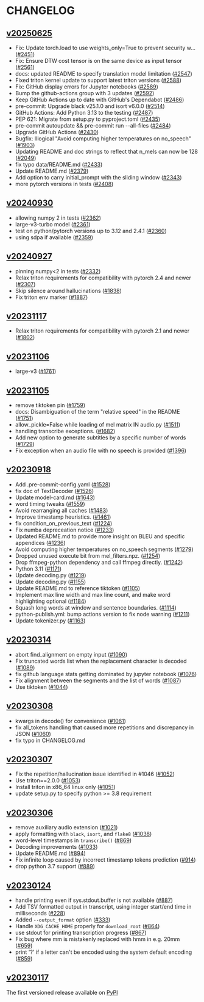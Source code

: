 # CHANGELOG

## [v20250625](https://github.com/openai/whisper/releases/tag/v20250625)

* Fix: Update torch.load to use weights_only=True to prevent security w… ([#2451](https://github.com/openai/whisper/pull/2451))
* Fix: Ensure DTW cost tensor is on the same device as input tensor ([#2561](https://github.com/openai/whisper/pull/2561))
* docs: updated README to specify translation model limitation ([#2547](https://github.com/openai/whisper/pull/2547))
* Fixed triton kernel update to support latest triton versions ([#2588](https://github.com/openai/whisper/pull/2588))
* Fix: GitHub display errors for Jupyter notebooks ([#2589](https://github.com/openai/whisper/pull/2589))
* Bump the github-actions group with 3 updates ([#2592](https://github.com/openai/whisper/pull/2592))
* Keep GitHub Actions up to date with GitHub's Dependabot ([#2486](https://github.com/openai/whisper/pull/2486))
* pre-commit: Upgrade black v25.1.0 and isort v6.0.0 ([#2514](https://github.com/openai/whisper/pull/2514))
* GitHub Actions: Add Python 3.13 to the testing ([#2487](https://github.com/openai/whisper/pull/2487))
* PEP 621: Migrate from setup.py to pyproject.toml ([#2435](https://github.com/openai/whisper/pull/2435))
* pre-commit autoupdate && pre-commit run --all-files ([#2484](https://github.com/openai/whisper/pull/2484))
* Upgrade GitHub Actions ([#2430](https://github.com/openai/whisper/pull/2430))
* Bugfix: Illogical "Avoid computing higher temperatures on no_speech" ([#1903](https://github.com/openai/whisper/pull/1903))
* Updating README and doc strings to reflect that n_mels can now be 128 ([#2049](https://github.com/openai/whisper/pull/2049))
* fix typo data/README.md ([#2433](https://github.com/openai/whisper/pull/2433))
* Update README.md ([#2379](https://github.com/openai/whisper/pull/2379))
* Add option to carry initial_prompt with the sliding window ([#2343](https://github.com/openai/whisper/pull/2343))
* more pytorch versions in tests ([#2408](https://github.com/openai/whisper/pull/2408))

## [v20240930](https://github.com/openai/whisper/releases/tag/v20240930)

* allowing numpy 2 in tests ([#2362](https://github.com/openai/whisper/pull/2362))
* large-v3-turbo model ([#2361](https://github.com/openai/whisper/pull/2361))
* test on python/pytorch versions up to 3.12 and 2.4.1 ([#2360](https://github.com/openai/whisper/pull/2360))
* using sdpa if available ([#2359](https://github.com/openai/whisper/pull/2359))

## [v20240927](https://github.com/openai/whisper/releases/tag/v20240927)

* pinning numpy<2 in tests ([#2332](https://github.com/openai/whisper/pull/2332))
* Relax triton requirements for compatibility with pytorch 2.4 and newer ([#2307](https://github.com/openai/whisper/pull/2307))
* Skip silence around hallucinations ([#1838](https://github.com/openai/whisper/pull/1838))
* Fix triton env marker ([#1887](https://github.com/openai/whisper/pull/1887))

## [v20231117](https://github.com/openai/whisper/releases/tag/v20231117)

* Relax triton requirements for compatibility with pytorch 2.1 and newer ([#1802](https://github.com/openai/whisper/pull/1802))

## [v20231106](https://github.com/openai/whisper/releases/tag/v20231106)

* large-v3 ([#1761](https://github.com/openai/whisper/pull/1761))

## [v20231105](https://github.com/openai/whisper/releases/tag/v20231105)

* remove tiktoken pin ([#1759](https://github.com/openai/whisper/pull/1759))
* docs: Disambiguation of the term "relative speed" in the README ([#1751](https://github.com/openai/whisper/pull/1751))
* allow_pickle=False while loading of mel matrix IN audio.py ([#1511](https://github.com/openai/whisper/pull/1511))
* handling transcribe exceptions. ([#1682](https://github.com/openai/whisper/pull/1682))
* Add new option to generate subtitles by a specific number of words ([#1729](https://github.com/openai/whisper/pull/1729))
* Fix exception when an audio file with no speech is provided ([#1396](https://github.com/openai/whisper/pull/1396))

## [v20230918](https://github.com/openai/whisper/releases/tag/v20230918)

* Add .pre-commit-config.yaml ([#1528](https://github.com/openai/whisper/pull/1528))
* fix doc of TextDecoder ([#1526](https://github.com/openai/whisper/pull/1526))
* Update model-card.md ([#1643](https://github.com/openai/whisper/pull/1643))
* word timing tweaks ([#1559](https://github.com/openai/whisper/pull/1559))
* Avoid rearranging all caches ([#1483](https://github.com/openai/whisper/pull/1483))
* Improve timestamp heuristics. ([#1461](https://github.com/openai/whisper/pull/1461))
* fix condition_on_previous_text ([#1224](https://github.com/openai/whisper/pull/1224))
* Fix numba depreceation notice ([#1233](https://github.com/openai/whisper/pull/1233))
* Updated README.md to provide more insight on BLEU and specific appendices ([#1236](https://github.com/openai/whisper/pull/1236))
* Avoid computing higher temperatures on no_speech segments ([#1279](https://github.com/openai/whisper/pull/1279))
* Dropped unused execute bit from mel_filters.npz. ([#1254](https://github.com/openai/whisper/pull/1254))
* Drop ffmpeg-python dependency and call ffmpeg directly. ([#1242](https://github.com/openai/whisper/pull/1242))
* Python 3.11 ([#1171](https://github.com/openai/whisper/pull/1171))
* Update decoding.py ([#1219](https://github.com/openai/whisper/pull/1219))
* Update decoding.py ([#1155](https://github.com/openai/whisper/pull/1155))
* Update README.md to reference tiktoken ([#1105](https://github.com/openai/whisper/pull/1105))
* Implement max line width and max line count, and make word highlighting optional ([#1184](https://github.com/openai/whisper/pull/1184))
* Squash long words at window and sentence boundaries. ([#1114](https://github.com/openai/whisper/pull/1114))
* python-publish.yml: bump actions version to fix node warning ([#1211](https://github.com/openai/whisper/pull/1211))
* Update tokenizer.py ([#1163](https://github.com/openai/whisper/pull/1163))

## [v20230314](https://github.com/openai/whisper/releases/tag/v20230314)

* abort find_alignment on empty input ([#1090](https://github.com/openai/whisper/pull/1090))
* Fix truncated words list when the replacement character is decoded ([#1089](https://github.com/openai/whisper/pull/1089))
* fix github language stats getting dominated by jupyter notebook ([#1076](https://github.com/openai/whisper/pull/1076))
* Fix alignment between the segments and the list of words ([#1087](https://github.com/openai/whisper/pull/1087))
* Use tiktoken ([#1044](https://github.com/openai/whisper/pull/1044))

## [v20230308](https://github.com/openai/whisper/releases/tag/v20230308)

* kwargs in decode() for convenience ([#1061](https://github.com/openai/whisper/pull/1061))
* fix all_tokens handling that caused more repetitions and discrepancy in JSON ([#1060](https://github.com/openai/whisper/pull/1060))
* fix typo in CHANGELOG.md

## [v20230307](https://github.com/openai/whisper/releases/tag/v20230307)

* Fix the repetition/hallucination issue identified in #1046 ([#1052](https://github.com/openai/whisper/pull/1052))
* Use triton==2.0.0 ([#1053](https://github.com/openai/whisper/pull/1053))
* Install triton in x86_64 linux only ([#1051](https://github.com/openai/whisper/pull/1051))
* update setup.py to specify python >= 3.8 requirement

## [v20230306](https://github.com/openai/whisper/releases/tag/v20230306)

* remove auxiliary audio extension ([#1021](https://github.com/openai/whisper/pull/1021))
* apply formatting with `black`, `isort`, and `flake8` ([#1038](https://github.com/openai/whisper/pull/1038))
* word-level timestamps in `transcribe()` ([#869](https://github.com/openai/whisper/pull/869))
* Decoding improvements ([#1033](https://github.com/openai/whisper/pull/1033))
* Update README.md ([#894](https://github.com/openai/whisper/pull/894))
* Fix infinite loop caused by incorrect timestamp tokens prediction ([#914](https://github.com/openai/whisper/pull/914))
* drop python 3.7 support ([#889](https://github.com/openai/whisper/pull/889))

## [v20230124](https://github.com/openai/whisper/releases/tag/v20230124)

* handle printing even if sys.stdout.buffer is not available ([#887](https://github.com/openai/whisper/pull/887))
* Add TSV formatted output in transcript, using integer start/end time in milliseconds ([#228](https://github.com/openai/whisper/pull/228))
* Added `--output_format` option ([#333](https://github.com/openai/whisper/pull/333))
* Handle `XDG_CACHE_HOME` properly for `download_root` ([#864](https://github.com/openai/whisper/pull/864))
* use stdout for printing transcription progress ([#867](https://github.com/openai/whisper/pull/867))
* Fix bug where mm is mistakenly replaced with hmm in e.g. 20mm ([#659](https://github.com/openai/whisper/pull/659))
* print '?' if a letter can't be encoded using the system default encoding ([#859](https://github.com/openai/whisper/pull/859))

## [v20230117](https://github.com/openai/whisper/releases/tag/v20230117)

The first versioned release available on [PyPI](https://pypi.org/project/openai-whisper/)

